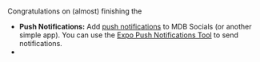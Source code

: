 ### 

Congratulations on (almost) finishing the 

- **Push Notifications:** Add [push notifications](https://docs.expo.io/push-notifications/overview/) to MDB Socials (or another simple app). You can use the [Expo Push Notifications Tool](https://expo.io/notifications) to send notifications.
- 

